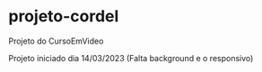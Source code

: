# projeto-cordel
Projeto do CursoEmVideo

Projeto iniciado dia 14/03/2023
(Falta background e o responsivo)

